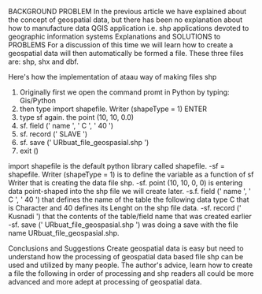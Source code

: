 BACKGROUND PROBLEM
In the previous article we have explained about the concept of geospatial data, but there has been no explanation about how to manufacture data QGIS application i.e. shp applications devoted to geographic information systems
Explanations and SOLUTIONS to PROBLEMS
For a discussion of this time we will learn how to create a geospatial data will then automatically be formed a file. These three files are: shp, shx and dbf.

Here's how the implementation of ataau way of making files shp
1. Originally first we open the command promt in Python by typing: Gis/Python
2. then type import shapefile. Writer (shapeType = 1) ENTER
3. type sf again. the point (10, 10, 0.0)
4. sf. field (' name ', ' C ', ' 40 ')
5. sf. record (' SLAVE ')
6. sf. save (' URbuat_file_geospasial.shp ')
7. exit ()

import shapefile is the default python library called shapefile.
-sf = shapefile. Writer (shapeType = 1) is to define the variable as a function of sf Writer that is creating the data file shp.
-sf. point (10, 10, 0, 0) is entering data point-shaped into the shp file we will create later.
-s.f. field (' name ', ' C ', ' 40 ') that defines the name of the table the following data type C that is Character and 40 defines its Lenght on the shp file data.
-sf. record (' Kusnadi ') that the contents of the table/field name that was created earlier
-sf. save (' URbuat_file_geospasial.shp ') was doing a save with the file name URbuat_file_geospasial.shp.


Conclusions and Suggestions
Create geospatial data is easy but need to understand how the processing of geospatial data based file shp can be used and utilized by many people.
The author's advice, learn how to create a file the following in order of processing and shp readers all could be more advanced and more adept at processing of geospatial data.
